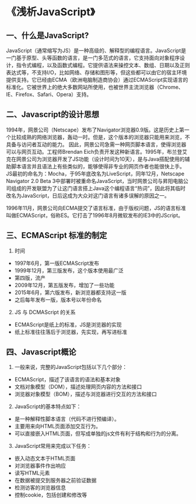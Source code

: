 # 《浅析JavaScript》

## 一、什么是JavaScript?

JavaScript（通常缩写为JS）是一种高级的、解释型的编程语言。JavaScript是一门基于原型、头等函数的语言，是一门多范式的语言，它支持面向对象程序设计，指令式编程，以及函数式编程。它提供语法来操控文本、数组、日期以及正则表达式等，不支持I/O，比如网络、存储和图形等，但这些都可以由它的宿主环境提供支持。它已经由ECMA（欧洲电脑制造商协会）通过ECMAScript实现语言的标准化。它被世界上的绝大多数网站所使用，也被世界主流浏览器（Chrome、IE、Firefox、Safari、Opera）支持。

## 二、Javascript的设计思想

1994年，网景公司（Netscape）发布了Navigator浏览器0.9版。这是历史上第一个比较成熟的网络浏览器，轰动一时。但是，这个版本的浏览器只能用来浏览，不具备与访问者互动的能力。
因此，网景公司急需一种网页脚本语言，使得浏览器可以与网页互动。工程师Brendan Eich负责开发这种新语言。1995年，布兰登艾克在网景公司为浏览器开发了JS功能（设计时间为10天），是与Java搭配使用的辅助脚本语言并且语法上有些类似的，能够使得非专业的网页作者也能很快上手。JS最初的命名为：Mocha，于95年底改名为LiveScript，同年12月，Netscape Navigator 2.0 Beta 3中部署时被重命名JavaScript，当时网景公司与昇阳电脑公司组成的开发联盟为了让这门语言搭上Java这个编程语言“热词”，因此将其临时改名为JavaScript，日后这成为大众对这门语言有诸多误解的原因之一。

1996年11月，网景公司向ECMA提交了语言标准，由于版权问题，JS的语言标准叫做ECMAScript，俗称ES。它打击了1996年8月微软发布的IE3中的JScript。

## 三、ECMAScript 标准的制定

1. 时间
  
  * 1997年6月，第一版ECMAScript发布
  * 1999年12月，第三版发布，这个版本使用最广泛
  * 第四版，流产
  * 2009年12月，第五版发布，增加了一些功能
  * 2015年6月，第六版发布，新浏览器都支持这一版
  * 之后每年发布一版，版本号以年份命名

2. JS 与 DCMAScript 的关系

* ECMAScript是纸上的标准，JS是浏览器的实现
* 纸上标准往往落后于浏览器，先实现，再写进标准

## 四、Javascript概论

1. 一般来说，完整的JavaScript包括以下几个部分：
   
* ECMAScript，描述了该语言的语法和基本对象
* 文档对象模型（DOM），描述处理网页内容的方法和接口
* 浏览器对象模型（BOM），描述与浏览器进行交互的方法和接口

2. JavaScript的基本特点如下：

* 是一种解释性脚本语言（代码不进行预编译）。
* 主要用来向HTML页面添加交互行为。
* 可以直接嵌入HTML页面，但写成单独的js文件有利于结构和行为的分离。

3. JavaScript常用来完成以下任务：

* 嵌入动态文本于HTML页面
* 对浏览器事件作出响应
* 读写HTML元素
* 在数据被提交到服务器之前验证数据
* 检测访客的浏览器信息
* 控制cookie，包括创建和修改等




